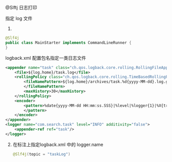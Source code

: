 @Slftj 日志打印

指定 log 文件

1. 

```java
@Slf4j
public class MainStarter implements CommandLineRunner {
}
```

logback.xml 配置包名指定一类日志文件  

```xml
<appender name="task" class="ch.qos.logback.core.rolling.RollingFileAppender">
    <file>${log.home}/task.log</file>
    <rollingPolicy class="ch.qos.logback.core.rolling.TimeBasedRollingPolicy">
        <fileNamePattern>${log.home}/archives/task.%d{yyyy-MM-dd}.log.gz
        </fileNamePattern>
        <maxHistory>30</maxHistory>
    </rollingPolicy>
    <encoder>
        <pattern>%date{yyyy-MM-dd HH:mm:ss.SSS}|%level|%logger{1}|%X{traceId}|%msg%n
        </pattern>
    </encoder>
</appender>
<logger name="com.search.task" level="INFO" additivity="false">
    <appender-ref ref="task"/>
</logger>
```

2. 在标注上指定logback.xml 中的 logger.name

   ```java
   @Slf4j(topic = "taskLog")
   ```